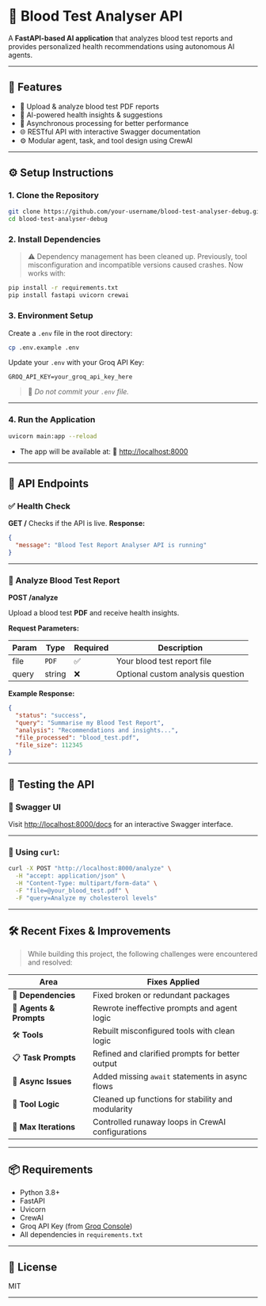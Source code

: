 
# 🧪 Blood Test Analyser API

A **FastAPI-based AI application** that analyzes blood test reports and provides personalized health recommendations using autonomous AI agents.

---

## 🚀 Features

* 📄 Upload & analyze blood test PDF reports
* 🧠 AI-powered health insights & suggestions
* 🔄 Asynchronous processing for better performance
* 🌐 RESTful API with interactive Swagger documentation
* ⚙️ Modular agent, task, and tool design using CrewAI

---

## ⚙️ Setup Instructions

### 1. Clone the Repository

```bash
git clone https://github.com/your-username/blood-test-analyser-debug.git
cd blood-test-analyser-debug
```

### 2. Install Dependencies

> ⚠️ Dependency management has been cleaned up. Previously, tool misconfiguration and incompatible versions caused crashes. Now works with:

```bash
pip install -r requirements.txt
pip install fastapi uvicorn crewai
```

### 3. Environment Setup

Create a `.env` file in the root directory:

```bash
cp .env.example .env
```

Update your `.env` with your Groq API Key:

```
GROQ_API_KEY=your_groq_api_key_here
```

> 🔐 *Do not commit your `.env` file.*

---

### 4. Run the Application

```bash
uvicorn main:app --reload
```

* The app will be available at:
  📍 [http://localhost:8000](http://localhost:8000)

---

## 🧪 API Endpoints

### ✅ Health Check

**GET /**
Checks if the API is live.
**Response:**

```json
{
  "message": "Blood Test Report Analyser API is running"
}
```

---

### 🧾 Analyze Blood Test Report

**POST /analyze**

Upload a blood test **PDF** and receive health insights.

**Request Parameters:**

| Param | Type   | Required | Description                       |
| ----- | ------ | -------- | --------------------------------- |
| file  | `PDF`  | ✅        | Your blood test report file       |
| query | string | ❌        | Optional custom analysis question |

**Example Response:**

```json
{
  "status": "success",
  "query": "Summarise my Blood Test Report",
  "analysis": "Recommendations and insights...",
  "file_processed": "blood_test.pdf",
  "file_size": 112345
}
```

---

## 🧪 Testing the API

### 📘 Swagger UI

Visit [http://localhost:8000/docs](http://localhost:8000/docs) for an interactive Swagger interface.

---

### 🧵 Using `curl`:

```bash
curl -X POST "http://localhost:8000/analyze" \
  -H "accept: application/json" \
  -H "Content-Type: multipart/form-data" \
  -F "file=@your_blood_test.pdf" \
  -F "query=Analyze my cholesterol levels"
```

---

## 🛠️ Recent Fixes & Improvements

> While building this project, the following challenges were encountered and resolved:

| Area                    | Fixes Applied                                     |
| ----------------------- | ------------------------------------------------- |
| 🔁 **Dependencies**     | Fixed broken or redundant packages                |
| 🤖 **Agents & Prompts** | Rewrote ineffective prompts and agent logic       |
| 🛠️ **Tools**           | Rebuilt misconfigured tools with clean logic      |
| 📋 **Task Prompts**     | Refined and clarified prompts for better output   |
| 🔄 **Async Issues**     | Added missing `await` statements in async flows   |
| 🧠 **Tool Logic**       | Cleaned up functions for stability and modularity |
| 🔂 **Max Iterations**   | Controlled runaway loops in CrewAI configurations |

---

## 📦 Requirements

* Python 3.8+
* FastAPI
* Uvicorn
* CrewAI
* Groq API Key (from [Groq Console](https://console.groq.com))
* All dependencies in `requirements.txt`

---

## 📄 License

MIT

---

